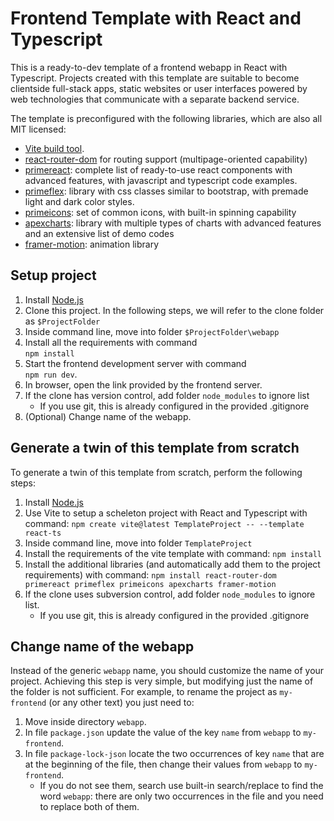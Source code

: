 # Frontend Template with React and Typescript
 
This is a ready-to-dev template of a frontend webapp in React with Typescript.
Projects created with this template are suitable to become clientside full-stack apps, static websites or user interfaces powered by web technologies that communicate with a separate backend service.

The template is preconfigured with the following libraries, which are also all MIT licensed:
* [Vite build tool](https://vite.dev/).
* [react-router-dom](https://reactrouter.com/en/main) for routing support (multipage-oriented capability)
* [primereact](https://primereact.org/installation/): complete list of ready-to-use react components with advanced features, with javascript and typescript code examples.
* [primeflex](https://primeflex.org/): library with css classes similar to bootstrap, with premade light and dark color styles.
* [primeicons](https://primereact.org/icons/): set of common icons, with built-in spinning capability
* [apexcharts](https://apexcharts.com/): library with multiple types of charts with advanced features and an extensive list of demo codes
* [framer-motion](https://www.framer.com/motion/): animation library
  


## Setup project
1. Install [Node.js](https://nodejs.org/en)
2. Clone this project. In the following steps, we will refer to the clone folder as `$ProjectFolder`
3. Inside command line, move into folder `$ProjectFolder\webapp`
4. Install all the requirements with command  <br>`npm install`
5. Start the frontend development server with command  <br>`npm run dev`.
6. In browser, open the link provided by the frontend server.
7. If the clone has version control, add folder `node_modules` to ignore list
    * If you use git, this is already configured in the provided .gitignore
8. (Optional) Change name of the webapp.


## Generate a twin of this template from scratch
To generate a twin of this template from scratch, perform the following steps:
1. Install [Node.js](https://nodejs.org/en)
2. Use Vite to setup a scheleton project with React and Typescript with command: `npm create vite@latest TemplateProject -- --template react-ts`
3. Inside command line, move into folder `TemplateProject`
4. Install the requirements of the vite template with command: `npm install`
5. Install the additional libraries (and automatically add them to the project requirements) with command: `npm install react-router-dom primereact primeflex primeicons apexcharts framer-motion`
6. If the clone uses subversion control, add folder `node_modules` to ignore list.
    * If you use git, this is already configured in the provided .gitignore

## Change name of the webapp
Instead of the generic `webapp` name, you should customize the name of your project. Achieving this step is very simple, but modifying just the name of the folder is not sufficient.
For example, to rename the project as `my-frontend` (or any other text) you just need to:
1. Move inside directory `webapp`.
2. In file `package.json` update the value of the key `name` from `webapp` to `my-frontend`.
3. In file `package-lock-json` locate the two occurrences of key `name` that are at the beginning of the file, then change their values from `webapp` to `my-frontend`.
    * If you do not see them, search use built-in search/replace to find the word `webapp`: there are only two occurrences in the file and you need to replace both of them.